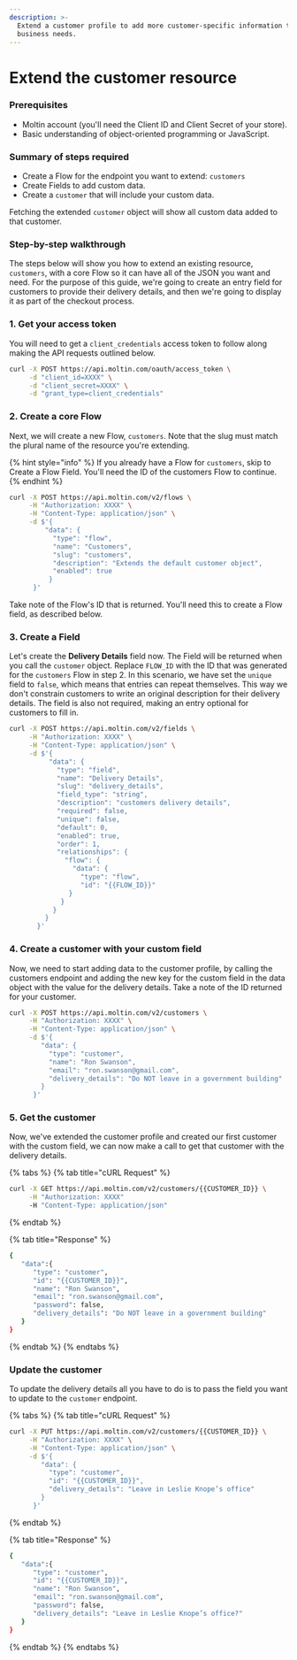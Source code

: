 ```yaml
---
description: >-
  Extend a customer profile to add more customer-specific information that your
  business needs.
---
```


# Extend the customer resource

### Prerequisites

* Moltin account \(you'll need the Client ID and Client Secret of your store\).
* Basic understanding of object-oriented programming or JavaScript.

### Summary of steps required

* Create a Flow for the endpoint you want to extend: `customers`
* Create Fields to add custom data.
* Create a `customer` that will include your custom data.

Fetching the extended `customer` object will show all custom data added to that customer.

### Step-by-step walkthrough

The steps below will show you how to extend an existing resource, `customers`, with a core Flow so it can have all of the JSON you want and need. For the purpose of this guide, we're going to create an entry field for customers to provide their delivery details, and then we're going to display it as part of the checkout process.

### 1. Get your access token

You will need to get a `client_credentials` access token to follow along making the API requests outlined below.

```bash
curl -X POST https://api.moltin.com/oauth/access_token \
     -d "client_id=XXXX" \
     -d "client_secret=XXXX" \
     -d "grant_type=client_credentials"
```

### 2. Create a core Flow

Next, we will create a new Flow, `customers`. Note that the slug must match the plural name of the resource you're extending.

{% hint style="info" %}
If you already have a Flow for `customers`, skip to Create a Flow Field. You'll need the ID of the customers Flow to continue.
{% endhint %}

```bash
curl -X POST https://api.moltin.com/v2/flows \
     -H "Authorization: XXXX" \
     -H "Content-Type: application/json" \
     -d $'{
         "data": {
           "type": "flow",
           "name": "Customers",
           "slug": "customers",
           "description": "Extends the default customer object",
           "enabled": true
          }
      }'
```

Take note of the Flow's ID that is returned. You'll need this to create a Flow field, as described below.

### 3. Create a Field

Let's create the **Delivery Details** field now. The Field will be returned when you call the `customer` object. Replace `FLOW_ID` with the ID that was generated for the `customers` Flow in step 2. In this scenario, we have set the `unique` field to `false`, which means that entries can repeat themselves. This way we don't constrain customers to write an original description for their delivery details. The field is also not required, making an entry optional for customers to fill in. 

```bash
curl -X POST https://api.moltin.com/v2/fields \
     -H "Authorization: XXXX" \
     -H "Content-Type: application/json" \
     -d $'{
          "data": {
            "type": "field",
            "name": "Delivery Details",
            "slug": "delivery_details",
            "field_type": "string",
            "description": "customers delivery details",
            "required": false,
            "unique": false,
            "default": 0,
            "enabled": true,
            "order": 1,
            "relationships": {
              "flow": {
                "data": {
                  "type": "flow",
                  "id": "{{FLOW_ID}}"
               }
             }
           }
         }
       }'
```

### 4. Create a customer with your custom field

Now, we need to start adding data to the customer profile, by calling the customers endpoint and adding the new key for the custom field in the data object with the value for the delivery details. Take a note of the ID returned for your customer.

```bash
curl -X POST https://api.moltin.com/v2/customers \
     -H "Authorization: XXXX" \
     -H "Content-Type: application/json" \
     -d $'{
        "data": {
          "type": "customer",
          "name": "Ron Swanson",
          "email": "ron.swanson@gmail.com",
          "delivery_details": "Do NOT leave in a government building"
        }
      }'
```

### 5. Get the customer

Now, we've extended the customer profile and created our first customer with the custom field, we can now make a call to get that customer with the delivery details. 

{% tabs %}
{% tab title="cURL Request" %}
```bash
curl -X GET https://api.moltin.com/v2/customers/{{CUSTOMER_ID}} \
     -H "Authorization: XXXX" 
     -H "Content-Type: application/json"
```
{% endtab %}

{% tab title="Response" %}
```bash
{  
   "data":{  
      "type": "customer",
      "id": "{{CUSTOMER_ID}}",
      "name": "Ron Swanson",
      "email": "ron.swanson@gmail.com",
      "password": false,
      "delivery_details": "Do NOT leave in a government building"
   }
}
```
{% endtab %}
{% endtabs %}

### Update the customer

To update the delivery details all you have to do is to pass the field you want to update to the `customer` endpoint.

{% tabs %}
{% tab title="cURL Request" %}
```bash
curl -X PUT https://api.moltin.com/v2/customers/{{CUSTOMER_ID}} \
     -H "Authorization: XXXX" \
     -H "Content-Type: application/json" \
     -d $'{
        "data": {
          "type": "customer",
          "id": "{{CUSTOMER_ID}}",
          "delivery_details": "Leave in Leslie Knope’s office"
        }
      }'
```
{% endtab %}

{% tab title="Response" %}
```bash
{  
   "data":{  
      "type": "customer",
      "id": "{{CUSTOMER_ID}}",
      "name": "Ron Swanson",
      "email": "ron.swanson@gmail.com",
      "password": false,
      "delivery_details": "Leave in Leslie Knope’s office?"
   }
}
```
{% endtab %}
{% endtabs %}

